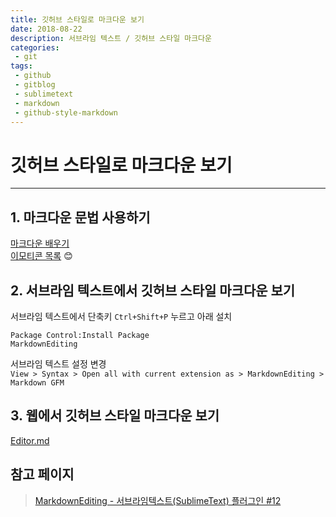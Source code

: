 ```yaml
---
title: 깃허브 스타일로 마크다운 보기
date: 2018-08-22
description: 서브라임 텍스트 / 깃허브 스타일 마크다운
categories:
 - git
tags:
 - github
 - gitblog
 - sublimetext
 - markdown
 - github-style-markdown
---
```

# 깃허브 스타일로 마크다운 보기
---
## 1. 마크다운 문법 사용하기
[마크다운 배우기](https://guides.github.com/features/mastering-markdown/)  
[이모티콘 목록](https://gist.github.com/rxaviers/7360908) :blush:

## 2. 서브라임 텍스트에서 깃허브 스타일 마크다운 보기
서브라임 텍스트에서 단축키 `Ctrl+Shift+P` 누르고 아래 설치
```
Package Control:Install Package
MarkdownEditing
```
서브라임 텍스트 설정 변경  
`View > Syntax > Open all with current extension as > MarkdownEditing > Markdown GFM` 

## 3. 웹에서 깃허브 스타일 마크다운 보기
[Editor.md](https://pandao.github.io/editor.md/)

## 참고 페이지
> [MarkdownEditing - 서브라임텍스트(SublimeText) 플러그인 #12](http://webdir.tistory.com/418)